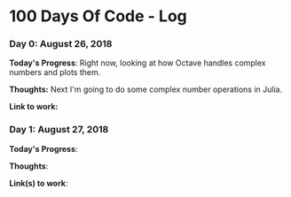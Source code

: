 # 100 Days Of Code - Log

### Day 0: August 26, 2018

**Today's Progress**: Right now, looking at how Octave handles complex numbers and plots them. 

**Thoughts:** Next I'm going to do some complex number operations in Julia. 

**Link to work:** 

### Day 1: August 27, 2018 

**Today's Progress**: 

**Thoughts**: 

**Link(s) to work**: 
